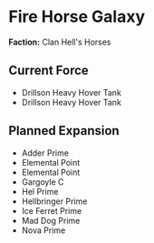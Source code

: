 # Fire Horse Galaxy
**Faction:** Clan Hell's Horses
## Current Force
- Drillson Heavy Hover Tank
- Drillson Heavy Hover Tank
## Planned Expansion
- Adder Prime
- Elemental Point
- Elemental Point
- Gargoyle C
- Hel Prime
- Hellbringer Prime
- Ice Ferret Prime
- Mad Dog Prime
- Nova Prime
